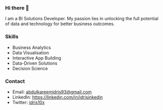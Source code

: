### Hi there 👋

I am a BI Solutions Developer. My passion lies in unlocking the full potential of data and technology for better business outcomes. 

### Skills

* Business Analytics
* Data Visualisation
* Interactive App Building
* Data-Driven Solutions
* Decision Science

### Contact

* Email: [abdulkareemidris93@gmail.com](mailto:abdulkareemidris93@gmail.com)
* LinkedIn: https://linkedin.com/in/idrisinkedin
* Twitter: [idris10x](https://twitter.com/idris10x)
